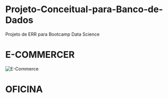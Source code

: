 # Projeto-Conceitual-para-Banco-de-Dados
Projeto de ERR para Bootcamp Data Science

# E-COMMERCER
![E-Commerce](https://user-images.githubusercontent.com/63620777/199478792-a6226f4f-c288-420f-8c65-a3f585acf91d.png)

# OFICINA
